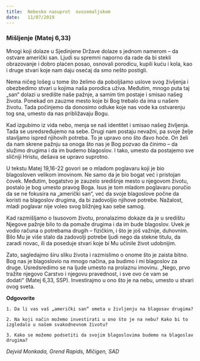 ```yaml
---
title:  Nebesko nasuprot  ovozemaljskom
date:   11/07/2019
---
```


### Mišljenje (Matej 6,33)

Mnogi koji dolaze u Sjedinjene Države dolaze s jednom namerom – da ostvare američki san. Ljudi su spremni naporno da rade da bi stekli obrazovanje i dobro plaćen posao, osnovali porodicu, kupili kuću i kola, kao i druge stvari koje nam daju osećaj da smo nešto postigli.  

Nema ničeg lošeg u tome što želimo da poboljšamo uslove svog življenja i obezbedimo stvari u kojima naša porodica uživa. Međutim, mnogo puta taj „san“ dolazi u središte naše pažnje, a samim tim postaje i smisao našeg života. Ponekad on zauzme mesto koje bi Bog trebalo da ima u našem životu. Tada počinjemo da donosimo odluke koje nas vode ka ostvarenju tog sna, umesto da nas približavaju Bogu.

Kad izgubimo iz vida nebo, menja se naš identitet i smisao našeg življenja. Tada se usredsređujemo na sebe. Drugi nam postaju nevažni, pa svoje želje stavljamo ispred njihovih potreba. To je upravo ono što đavo hoće. On želi da nam skrene pažnju sa onoga što nas je Bog pozvao da činimo – da služimo drugima i da im budemo blagoslov. I tako, umesto da postajemo sve sličniji Hristu, dešava se upravo suprotno.

U tekstu Matej 19,16-22 govori se o mladom poglavaru koji je bio blagosloven velikom imovinom. Ne samo da je bio bogat već i pristojan čovek. Međutim, bogatstvo je zauzelo središnje mesto u njegovom životu, postalo je bog umesto pravog Boga. Isus je tom mladom poglavaru poručio da se ne fokusira na „američki san“, već da svoje blagoslove počne da koristi na blagoslov drugima, da bi zadovoljio njihove potrebe. Nažalost, mladi poglavar nije voleo svog bližnjeg kao sebe samog.

Kad razmišljamo o Isusovom životu, pronalazimo dokaze da je u središtu Njegove pažnje bilo to da pomaže drugima i da im bude blagoslov. Uvek je vodio računa o potrebama drugih – fizičkim, i što je još važnije, duhovnim. Bilo Mu je više stalo da zadovolji potrebe ljudi nego da stekne titulu, da zaradi novac, ili da poseduje stvari koje bi Mu učinile život udobnijim.  

Zato, sagledajmo širu sliku života i razmislimo o onome što je zaista bitno. Bog nas je blagoslovio na mnogo načina, pa budimo i mi blagoslov za druge. Usredsredimo se na ljude umesto na prolaznu imovinu. „Nego, prvo tražite njegovo Carstvo i njegovu pravednost, i sve ovo će vam se dodati“ (Matej 6,33, SSP). Investirajmo u ono što je na nebu, umesto u stvari ovog sveta.

**Odgovorite**

`1.	Da li vas vaš „američki san“ ometa u življenju na blagosav drugima?`

`2.	Na koji način možemo investirati u ono što je na nebu? Kako bi to izgledalo u našem svakodnevnom životu?`

`3.	Kako se možemo podsetiti da svojim blagoslovima budemo na blagoslav drugima?`

*Dejvid Monkada, Grend Rapids, Mičigen, SAD*
